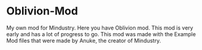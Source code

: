# Oblivion-Mod
My own mod for Mindustry.
Here you have Oblivion mod.
This mod is very early and has a lot of progress to go.
This mod was made with the Example Mod files that were made by Anuke, the creator of Mindustry.
